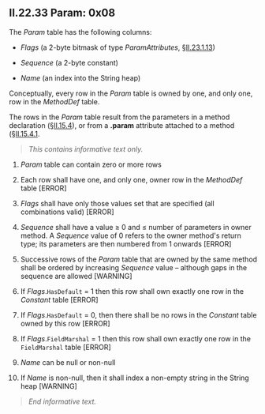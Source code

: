 ## II.22.33 Param: 0x08

The _Param_ table has the following columns:

 * _Flags_ (a 2-byte bitmask of type _ParamAttributes_, §[II.23.1.13](ii.23.1.13-flags-for-params-paramattributes.md))

 * _Sequence_ (a 2-byte constant)

 * _Name_ (an index into the String heap)
 
Conceptually, every row in the _Param_ table is owned by one, and only one, row in the _MethodDef_ table.

The rows in the _Param_ table result from the parameters in a method declaration (§[II.15.4](ii.15.4-defining-methods.md)), or from a **.param** attribute attached to a method (§[II.15.4.1](ii.15.4.1-method-body.md).

> _This contains informative text only._

 1. _Param_ table can contain zero or more rows

 2. Each row shall have one, and only one, owner row in the _MethodDef_ table \[ERROR\]

 3. _Flags_ shall have only those values set that are specified (all combinations valid) \[ERROR\]

 4. _Sequence_ shall have a value &ge; 0 and &le; number of parameters in owner method. A _Sequence_ value of 0 refers to the owner method's return type; its parameters are then numbered from 1 onwards \[ERROR\]

 5. Successive rows of the _Param_ table that are owned by the same method shall be ordered by increasing _Sequence_ value &ndash; although gaps in the sequence are allowed \[WARNING\]

 6. If _Flags_.`HasDefault` = 1 then this row shall own exactly one row in the _Constant_ table \[ERROR\]

 7. If _Flags_.`HasDefault` = 0, then there shall be no rows in the _Constant_ table owned by this row \[ERROR\]

 8. If _Flags_.`FieldMarshal` = 1 then this row shall own exactly one row in the `FieldMarshal` table \[ERROR\]

 9. _Name_ can be null or non-null

 10. If _Name_ is non-null, then it shall index a non-empty string in the String heap \[WARNING\]

> _End informative text._
